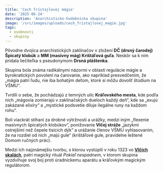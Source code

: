 ```yaml
---
title: 'Cech frístajlovej mágie'
date: '2025-06-24'
description: 'Anarchisticko-hudobnícka skupina'
image: '/src/images/uploads/cech_fristajlovej_magie.jpg'
tags:
  - osobnosti
  - skupiny
---
```


Pôvodne dvojica anarchistických zaklínačov v zložení **DČ (drsný čarodej) Špicatý klobúk** a **MM (masívny mág) Krištáľová guľa**. Neskôr sa k nim pridala liečiteľka s pseudonymom **Drsná pláštenka**.

Skupina bola známa radikálnymi názormi v oblasti regulácie mágie a byrokratických povolení na čarovanie, ako napríklad presvedčením, že „mágia patrí ľudu, nie iba bohatým deťom, ktoré si môžu dovoliť štúdium na VŠMU“.

Tvrdili o sebe, že pochádzajú z temných ulíc **Kráľovského mesta**, kde podľa nich „mágovia zomierajú v zaklínačských dueloch každý deň“, kde sa „exujú zakázané elixíry“ a „mystické podsvetie díluje ilegálne runy na každom rohu“. 

Boli viackrát stíhaní za drobné výtržnosti a urážky, medzi iným „flexenie masívnych špicatých klobúkov“, ponižovanie **Vlčej stráže** „jazykmi ostrejšími než čepele tisícich dýk“ a urážanie členov VŠMU vyhlasovaním, že na rozdiel od nich „majú gule“ (krištáľové gule, pravidelne leštené Domom ručných prác).

Medzi ich najznámejšiu tvorbu, s ktorou vystúpili v roku 1323 vo [**Vlčích skalách**](/articles/Vlcie-skaly.md), patrí magický rituál *Pokiaľ nespadnem*, v ktorom skupina vyzdvihuje svoj boj proti úradníckemu aparátu a kráľovkým magickým regulátorom.
